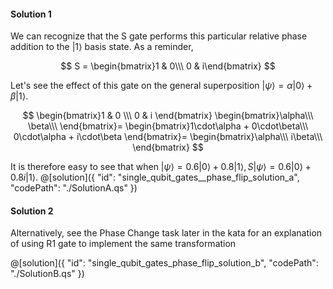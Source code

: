 #### Solution 1

We can recognize that the S gate performs this particular relative phase addition to the $|1\rangle$ basis state. As a reminder,

$$
S =
\begin{bmatrix}1 & 0\\\ 0 & i\end{bmatrix}
$$

Let's see the effect of this gate on the general superposition $|\psi\rangle = \alpha |0\rangle + \beta |1\rangle$.

$$
 \begin{bmatrix}1 & 0 \\\ 0 & i \end{bmatrix}
 \begin{bmatrix}\alpha\\\ \beta\\\ \end{bmatrix}=
\begin{bmatrix}1\cdot\alpha + 0\cdot\beta\\\ 0\cdot\alpha + i\cdot\beta \end{bmatrix}=
 \begin{bmatrix}\alpha\\\ i\beta\\\ \end{bmatrix}
$$

It is therefore easy to see that when $|\psi\rangle = 0.6|0\rangle +  0.8|1\rangle, S|\psi\rangle =  0.6|0\rangle + 0.8i|1\rangle$.
@[solution]({
"id": "single_qubit_gates__phase_flip_solution_a",
"codePath": "./SolutionA.qs"
})

#### Solution 2

Alternatively, see the Phase Change task later in the kata for an explanation of using R1 gate to implement the same transformation

@[solution]({
"id": "single_qubit_gates_phase_flip_solution_b",
"codePath": "./SolutionB.qs"
})
